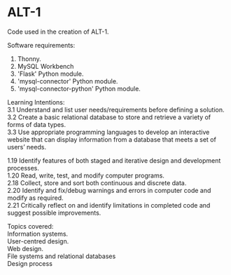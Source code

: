 # ALT-1
Code used in the creation of ALT-1.   

Software requirements:    
1.  Thonny.   
2.  MySQL Workbench    
3. 'Flask' Python module.   
4.  'mysql-connector' Python module.   
5.  'mysql-connector-python' Python module.   

Learning Intentions:    
3.1  Understand and list user needs/requirements before defining a solution.   
3.2  Create a basic relational database to store and retrieve a variety of forms of data types.   
3.3  Use appropriate programming languages to develop an interactive website that can display information from a database that meets a set of users’ needs. 

1.19 Identify features of both staged and iterative design and development processes.   
1.20 Read, write, test, and modify computer programs.   
2.18 Collect, store and sort both continuous and discrete data.   
2.20 Identify and fix/debug warnings and errors in computer code and modify as required.   
2.21 Critically reflect on and identify limitations in completed code and suggest possible improvements.    

Topics covered:    
 Information systems.   
 User-centred design.   
 Web design.   
 File systems and relational databases     
 Design process
